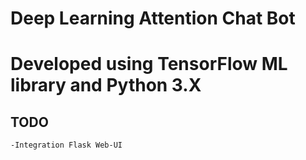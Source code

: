 # Deep Learning Attention Chat Bot

# Developed using TensorFlow ML library and Python 3.X

## TODO
	-Integration Flask Web-UI

